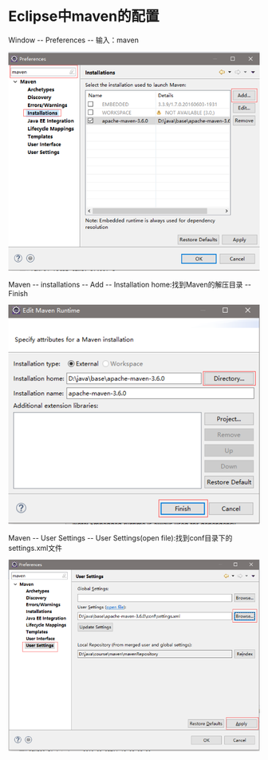 # Eclipse中maven的配置

Window -- Preferences -- 输入：maven

![Maven设置](资料/0801.png)

Maven -- installations -- Add -- Installation home:找到Maven的解压目录 -- Finish

![新增](资料/0802.png)

Maven -- User Settings -- User Settings(open file):找到conf目录下的settings.xml文件

![配置本地仓库](资料/0803.png)
